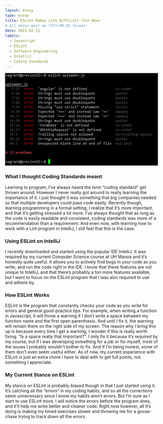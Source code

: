 ```yaml
---
layout: essay
type: essay
title: ESLint Makes Life Difficult (For Now)
# All dates must be YYYY-MM-DD format!
date: 2021-02-11
labels:
  - Javascript
  - ESLint
  - Software Engineering
  - IntelliJ
  - Coding Standards
---
```

<img src="../images/eslint-errors.jpg" width=525 height=305>
<h3>What I thought Coding Standards meant</h3>
  Learning to program, I’ve always heard the term “coding standard” get thrown around. However I never really got around to really learning the importance of it. I just thought it was something that big companies needed so that multiple developers could pass code easily. Recently though, learning programming in a formal setting, I realize that it’s more important, and that it’s getting stressed a lot more. I’ve always thought that as long as the code is easily readable and consistent, coding standards was more of a recommendation than a requirement. And even now, with learning how to work with a Lint program in IntelliJ, I still feel that this is the case.
<h3>Using ESLint on IntelliJ</h3>
  I recently downloaded and started using the popular IDE IntelliJ. It was required by my current Computer Science course at UH Manoa and it’s honestly quite useful. It allows you to actively find bugs in your code as you write, and run the code right in the IDE. I know that these features are not unique to IntelliJ, and that there’s probably a ton more features available, but I want to focus on the ESLint program that I was also required to use and adhere by. 
<h3>How ESLint Works</h3>
  ESLint is the program that constantly checks your code as you write for errors and general good-practice tips. For example, when writing a function in Javascript, it will throw a warning if I don’t write a space between my function name and the first open parenthesis. And until I fix it, the warning will remain there on the right side of my screen. The reason why I bring this up is because every time I get a warning, I wonder if this is really worth fixing. “Is a space really that important?”. I only fix it because it’s required by my course, but if I was developing something for a job or for myself, most of the issues I probably wouldn’t bother to fix. And if I’m being honest, some of them don’t even seem useful either. As of now, my current experience with ESLint is just an extra chore I have to deal with to get full points, not something I appreciate.
<h3>My Current Stance on ESLint</h3>
  My stance on ESLint is probably biased though in that I just started using it. It’s catching all the “errors” in my coding habits, and so all the corrections seem unnecessary since I know my habits aren’t errors. But I’m sure as I start to use ESLint more, I will notice the errors before the program does, and it’ll help me write better and cleaner code. Right now however, all it’s doing is making my timed exercises slower and throwing me for a goose-chase trying to track down all the errors. 
